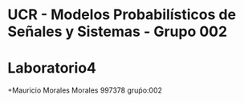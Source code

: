 # UCR - Modelos Probabilísticos de Señales y Sistemas - Grupo 002
# Laboratorio4
+Mauricio Morales Morales 997378 gruṕo:002 
